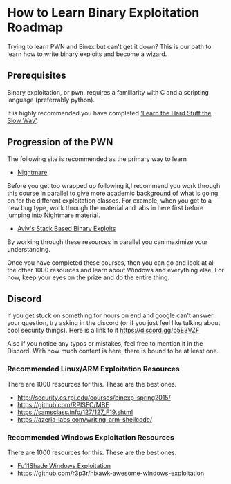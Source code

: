 # How to Learn Binary Exploitation Roadmap 

Trying to learn PWN and Binex but can't get it down? This is our path to learn how to write binary exploits and become a wizard. 

## Prerequisites ##

Binary exploitation, or pwn, requires a familiarity with C and a scripting language (preferrably python).  

It is highly recommended you have completed ['Learn the Hard Stuff the Slow Way'](/hardstuff.md).

## Progression of the PWN ##
The following site is recommended as the primary way to learn

* [Nightmare](https://github.com/guyinatuxedo/nightmare/tree/master/modules)

Before you get too wrapped up following it,I recommend you work through this course in parallel to give more academic background of what is going on for the different exploitation classes. For example, when you get to a new bug type, work through the material and labs in here first before jumping into Nightmare material.

* [Aviv's Stack Based Binary Exploits](https://github.com/adamaviv/si485h-f18)

By working through these resources in parallel you can maximize your understanding. 

Once you have completed these courses, then you can go and look at all the other 1000 resources and learn about Windows and everything else. For now, keep your eyes on the prize and do the entire thing.

## Discord 
If you get stuck on something for hours on end and google can't answer your question, try asking in the discord (or if you just feel like talking about cool security things). Here is a link to it <https://discord.gg/p5E3VZF>

Also if you notice any typos or mistakes, feel free to mention it in the Discord. With how much content is here, there is bound to be at least one.

### Recommended Linux/ARM Exploitation Resources ###

There are 1000 resources for this. These are the best ones.

* <http://security.cs.rpi.edu/courses/binexp-spring2015/>
* <https://github.com/RPISEC/MBE>
* <https://samsclass.info/127/127_F19.shtml>
* <https://azeria-labs.com/writing-arm-shellcode/>

### Recommended Windows Exploitation Resources ###

There are 1000 resources for this. These are the best ones.

* [Fu11Shade Windows Exploitation](https://fullpwnops.com/windows-exploitation-pathway.html)
* <https://github.com/r3p3r/nixawk-awesome-windows-exploitation>
